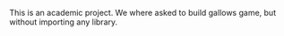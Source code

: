 This is an academic project.
We where asked to build gallows game,
but without importing any library.
